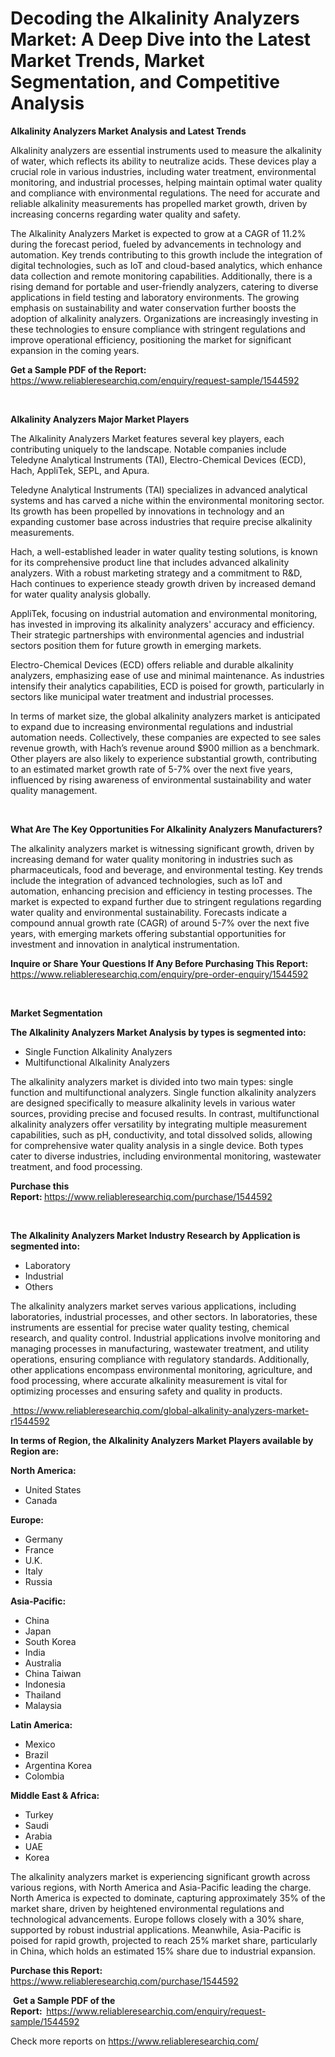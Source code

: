 <p><h1>Decoding the Alkalinity Analyzers Market: A Deep Dive into the Latest Market Trends, Market Segmentation, and Competitive Analysis</h1></p><p><strong>Alkalinity Analyzers Market Analysis and Latest Trends</strong></p>
<p><p>Alkalinity analyzers are essential instruments used to measure the alkalinity of water, which reflects its ability to neutralize acids. These devices play a crucial role in various industries, including water treatment, environmental monitoring, and industrial processes, helping maintain optimal water quality and compliance with environmental regulations. The need for accurate and reliable alkalinity measurements has propelled market growth, driven by increasing concerns regarding water quality and safety.</p><p>The Alkalinity Analyzers Market is expected to grow at a CAGR of 11.2% during the forecast period, fueled by advancements in technology and automation. Key trends contributing to this growth include the integration of digital technologies, such as IoT and cloud-based analytics, which enhance data collection and remote monitoring capabilities. Additionally, there is a rising demand for portable and user-friendly analyzers, catering to diverse applications in field testing and laboratory environments. The growing emphasis on sustainability and water conservation further boosts the adoption of alkalinity analyzers. Organizations are increasingly investing in these technologies to ensure compliance with stringent regulations and improve operational efficiency, positioning the market for significant expansion in the coming years.</p></p>
<p><strong>Get a Sample PDF of the Report:&nbsp;</strong> <a href="https://www.reliableresearchiq.com/enquiry/request-sample/1544592?utm_campaign=2267&utm_medium=2&utm_source=Github&utm_content=ia&utm_term=27022025&utm_id=alkalinity-analyzers">https://www.reliableresearchiq.com/enquiry/request-sample/1544592</a></p>
<p>&nbsp;</p>
<p><strong>Alkalinity Analyzers Major Market Players</strong></p>
<p><p>The Alkalinity Analyzers Market features several key players, each contributing uniquely to the landscape. Notable companies include Teledyne Analytical Instruments (TAI), Electro-Chemical Devices (ECD), Hach, AppliTek, SEPL, and Apura. </p><p>Teledyne Analytical Instruments (TAI) specializes in advanced analytical systems and has carved a niche within the environmental monitoring sector. Its growth has been propelled by innovations in technology and an expanding customer base across industries that require precise alkalinity measurements. </p><p>Hach, a well-established leader in water quality testing solutions, is known for its comprehensive product line that includes advanced alkalinity analyzers. With a robust marketing strategy and a commitment to R&D, Hach continues to experience steady growth driven by increased demand for water quality analysis globally. </p><p>AppliTek, focusing on industrial automation and environmental monitoring, has invested in improving its alkalinity analyzers' accuracy and efficiency. Their strategic partnerships with environmental agencies and industrial sectors position them for future growth in emerging markets.</p><p>Electro-Chemical Devices (ECD) offers reliable and durable alkalinity analyzers, emphasizing ease of use and minimal maintenance. As industries intensify their analytics capabilities, ECD is poised for growth, particularly in sectors like municipal water treatment and industrial processes.</p><p>In terms of market size, the global alkalinity analyzers market is anticipated to expand due to increasing environmental regulations and industrial automation needs. Collectively, these companies are expected to see sales revenue growth, with Hach’s revenue around $900 million as a benchmark. Other players are also likely to experience substantial growth, contributing to an estimated market growth rate of 5-7% over the next five years, influenced by rising awareness of environmental sustainability and water quality management.</p></p>
<p>&nbsp;</p>
<p><strong>What Are The Key Opportunities For Alkalinity Analyzers Manufacturers?</strong></p>
<p><p>The alkalinity analyzers market is witnessing significant growth, driven by increasing demand for water quality monitoring in industries such as pharmaceuticals, food and beverage, and environmental testing. Key trends include the integration of advanced technologies, such as IoT and automation, enhancing precision and efficiency in testing processes. The market is expected to expand further due to stringent regulations regarding water quality and environmental sustainability. Forecasts indicate a compound annual growth rate (CAGR) of around 5-7% over the next five years, with emerging markets offering substantial opportunities for investment and innovation in analytical instrumentation.</p></p>
<p><strong>Inquire or Share Your Questions If Any Before Purchasing This Report:</strong> <a href="https://www.reliableresearchiq.com/enquiry/pre-order-enquiry/1544592?utm_campaign=2267&utm_medium=2&utm_source=Github&utm_content=ia&utm_term=27022025&utm_id=alkalinity-analyzers">https://www.reliableresearchiq.com/enquiry/pre-order-enquiry/1544592</a></p>
<p>&nbsp;</p>
<p><strong>Market Segmentation</strong></p>
<p><strong>The Alkalinity Analyzers Market Analysis by types is segmented into:</strong></p>
<p><ul><li>Single Function Alkalinity Analyzers</li><li>Multifunctional Alkalinity Analyzers</li></ul></p>
<p><p>The alkalinity analyzers market is divided into two main types: single function and multifunctional analyzers. Single function alkalinity analyzers are designed specifically to measure alkalinity levels in various water sources, providing precise and focused results. In contrast, multifunctional alkalinity analyzers offer versatility by integrating multiple measurement capabilities, such as pH, conductivity, and total dissolved solids, allowing for comprehensive water quality analysis in a single device. Both types cater to diverse industries, including environmental monitoring, wastewater treatment, and food processing.</p></p>
<p><strong>Purchase this Report:&nbsp;</strong><a href="https://www.reliableresearchiq.com/purchase/1544592?utm_campaign=2267&utm_medium=2&utm_source=Github&utm_content=ia&utm_term=27022025&utm_id=alkalinity-analyzers">https://www.reliableresearchiq.com/purchase/1544592</a></p>
<p>&nbsp;</p>
<p><strong>The Alkalinity Analyzers Market Industry Research by Application is segmented into:</strong></p>
<p><ul><li>Laboratory</li><li>Industrial</li><li>Others</li></ul></p>
<p><p>The alkalinity analyzers market serves various applications, including laboratories, industrial processes, and other sectors. In laboratories, these instruments are essential for precise water quality testing, chemical research, and quality control. Industrial applications involve monitoring and managing processes in manufacturing, wastewater treatment, and utility operations, ensuring compliance with regulatory standards. Additionally, other applications encompass environmental monitoring, agriculture, and food processing, where accurate alkalinity measurement is vital for optimizing processes and ensuring safety and quality in products.</p></p>
<p><a href="https://www.reliableresearchiq.com/global-alkalinity-analyzers-market-r1544592?utm_campaign=2267&utm_medium=2&utm_source=Github&utm_content=ia&utm_term=27022025&utm_id=alkalinity-analyzers">&nbsp;https://www.reliableresearchiq.com/global-alkalinity-analyzers-market-r1544592</a></p>
<p><strong>In terms of Region, the Alkalinity Analyzers Market Players available by Region are:</strong></p>
<p>
    <p> <strong> North America: </strong>
        <ul>
            <li>United States</li>
            <li>Canada</li>
        </ul>
        </p> 
    <p> <strong> Europe: </strong>
        <ul>
            <li>Germany</li>
            <li>France</li>
            <li>U.K.</li>
            <li>Italy</li>
            <li>Russia</li>
        </ul>
        </p> 
    <p> <strong> Asia-Pacific: </strong>
        <ul>
            <li>China</li>
            <li>Japan</li>
            <li>South Korea</li>
            <li>India</li>
            <li>Australia</li>
            <li>China Taiwan</li>
            <li>Indonesia</li>
            <li>Thailand</li>
            <li>Malaysia</li>
        </ul>
        </p> 
    <p> <strong> Latin America: </strong>
        <ul>
            <li>Mexico</li>
            <li>Brazil</li>
            <li>Argentina Korea</li>
            <li>Colombia</li>
        </ul>
        </p> 
    <p> <strong> Middle East & Africa: </strong>
        <ul>
            <li>Turkey</li>
            <li>Saudi</li>
            <li>Arabia</li>
            <li>UAE</li>
            <li>Korea</li>
        </ul>
    </p>
    </p>
<p><p>The alkalinity analyzers market is experiencing significant growth across various regions, with North America and Asia-Pacific leading the charge. North America is expected to dominate, capturing approximately 35% of the market share, driven by heightened environmental regulations and technological advancements. Europe follows closely with a 30% share, supported by robust industrial applications. Meanwhile, Asia-Pacific is poised for rapid growth, projected to reach 25% market share, particularly in China, which holds an estimated 15% share due to industrial expansion.</p></p>
<p><strong>Purchase this Report: </strong><a href="https://www.reliableresearchiq.com/purchase/1544592?utm_campaign=2267&utm_medium=2&utm_source=Github&utm_content=ia&utm_term=27022025&utm_id=alkalinity-analyzers">https://www.reliableresearchiq.com/purchase/1544592</a></p>
<p>&nbsp;<strong>Get a Sample PDF of the Report:&nbsp;&nbsp;</strong><a href="https://www.reliableresearchiq.com/enquiry/request-sample/1544592?utm_campaign=2267&utm_medium=2&utm_source=Github&utm_content=ia&utm_term=27022025&utm_id=alkalinity-analyzers">https://www.reliableresearchiq.com/enquiry/request-sample/1544592</a></p>
<p><strong></strong></p>
<p>Check more reports on <a href="https://www.reliableresearchiq.com/?utm_campaign=2267&utm_medium=2&utm_source=Github&utm_content=ia&utm_term=27022025&utm_id=alkalinity-analyzers">https://www.reliableresearchiq.com/</a></p>